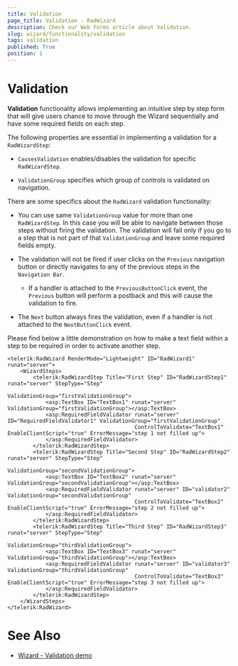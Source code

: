 ```yaml
---
title: Validation
page_title: Validation - RadWizard
description: Check our Web Forms article about Validation.
slug: wizard/functionality/validation
tags: validation
published: True
position: 1
---
```


# Validation



**Validation** functionality allows implementing an intuitive step by step form that will give users chance to move through the Wizard sequentially and have some required fields on each step.


The following properties are essential in implementing a validation for a `RadWizardStep`:

* `CausesValidation` enables/disables the validation for specific `RadWizardStep`.

* `ValidationGroup` specifies which group of controls is validated on navigation.

There are some specifics about the `RadWizard` validation functionality:

* You can use same `ValidationGroup` value for more than one `RadWizardStep`. In this case you will be able to navigate between those steps without firing the validation. The validation will fail only if you go to a step that is not part of that `ValidationGroup` and leave some required fields empty.

* The validation will not be fired if user clicks on the `Previous` navigation button or directly navigates to any of the previous steps in the `Navigation Bar`.

	* If a handler is attached to the `PreviousButtonClick` event, the `Previous` button will perform a postback and this will cause the validation to fire.

* The `Next` button always fires the validation, even if a handler is not attached to the `NextButtonClick` event.

Please find below a little demonstration on how to make a text field within a step to be required in order to activate another step.

````ASP.NET
<telerik:RadWizard RenderMode="Lightweight" ID="RadWizard1" runat="server">
	<WizardSteps>
		<telerik:RadWizardStep Title="First Step" ID="RadWizardStep1" runat="server" StepType="Step"
								ValidationGroup="firstValidationGroup">
			<asp:TextBox ID="TextBox1" runat="server" ValidationGroup="firstValidationGroup"></asp:TextBox>
			<asp:RequiredFieldValidator runat="server" ID="RequiredFieldValidator1" ValidationGroup="firstValidationGroup" 
										ControlToValidate="TextBox1" EnableClientScript="true" ErrorMessage="step 1 not filled up">
			</asp:RequiredFieldValidator>
		</telerik:RadWizardStep>
		<telerik:RadWizardStep Title="Second Step" ID="RadWizardStep2" runat="server" StepType="Step"
								ValidationGroup="secondValidationGroup">
			<asp:TextBox ID="TextBox2" runat="server" ValidationGroup="secondValidationGroup"></asp:TextBox>
			<asp:RequiredFieldValidator runat="server" ID="validator2" ValidationGroup="secondValidationGroup" 
										ControlToValidate="TextBox2" EnableClientScript="true" ErrorMessage="step 2 not filled up">
			</asp:RequiredFieldValidator>
		</telerik:RadWizardStep>
		<telerik:RadWizardStep Title="Third Step" ID="RadWizardStep3" runat="server" StepType="Step"
								ValidationGroup="thirdValidationGroup">
			<asp:TextBox ID="TextBox3" runat="server" ValidationGroup="thirdValidationGroup"></asp:TextBox>
			<asp:RequiredFieldValidator runat="server" ID="validator3" ValidationGroup="thirdValidationGroup"
										ControlToValidate="TextBox3" EnableClientScript="true" ErrorMessage="step 3 not filled up">
			</asp:RequiredFieldValidator>
		</telerik:RadWizardStep>
	</WizardSteps>
</telerik:RadWizard>
````

# See Also

 * [Wizard - Validation demo](https://demos.telerik.com/aspnet-ajax/wizard/functionality/validation/defaultcs.aspx)

